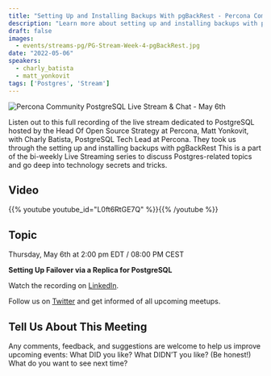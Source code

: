 ```yaml
---
title: "Setting Up and Installing Backups With pgBackRest - Percona Community PostgreSQL Live Stream & Chat - May, 6th"
description: "Learn more about setting up and installing backups with pgbackrest on May 6th at 3:00 pm EDT  / 08:00 PM CEST"
draft: false
images:
  - events/streams-pg/PG-Stream-Week-4-pgBackRest.jpg
date: "2022-05-06"
speakers:
  - charly_batista
  - matt_yonkovit
tags: ['Postgres', 'Stream']
---
```


![Percona Community PostgreSQL Live Stream & Chat - May 6th](events/streams-pg/PG-Stream-Week-4-pgBackRest.jpg)

Listen out to this full recording of the live stream dedicated to PostgreSQL hosted by the Head Of Open Source Strategy at Percona, Matt Yonkovit, with Charly Batista, PostgreSQL Tech Lead at Percona. They took us through the setting up and installing backups with pgBackRest
This is a part of the bi-weekly Live Streaming series to discuss Postgres-related topics and go deep into technology secrets and tricks.

## Video

{{% youtube youtube_id="L0ft6RtGE7Q" %}}{{% /youtube %}}

## Topic

Thursday, May 6th at 2:00 pm EDT  / 08:00 PM CEST

**Setting Up Failover via a Replica for PostgreSQL**

Watch the recording on [LinkedIn](https://www.linkedin.com/video/event/urn:li:ugcPost:6928401590773002240/). 

Follow us on [Twitter](https://twitter.com/PerconaBytes) and get informed of all upcoming meetups.


## Tell Us About This Meeting
Any comments, feedback, and suggestions are welcome to help us improve upcoming events:
What DID you like?
What DIDN’T you like? (Be honest!)
What do you want to see next time?